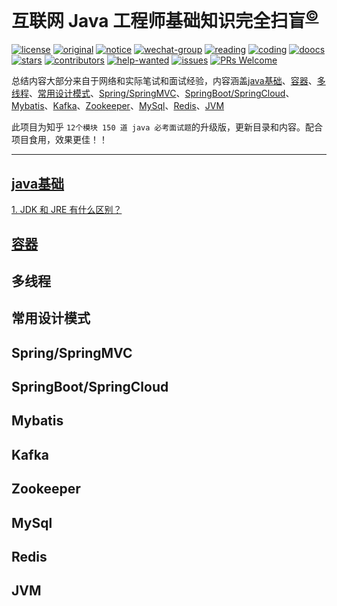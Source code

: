 # 互联网 Java 工程师基础知识完全扫盲<sup>[©](https://github.com/czz1233)</sup>
[![license](https://badgen.net/github/license/czz1233/primary-java?color=green)](https://github.com/czz1233/primary-java/blob/master/LICENSE)
[![original](https://badgen.net/badge/original/%E4%B8%AD%E5%8D%8E%E7%9F%B3%E6%9D%89/orange)](https://github.com/czz1233/primary-java)
[![notice](https://badgen.net/badge/notice/%E7%BB%B4%E6%9D%83%E8%A1%8C%E5%8A%A8/red)](/docs/from-readers/rights-defending-movement.md)
[![wechat-group](https://badgen.net/badge/chat/%E5%BE%AE%E4%BF%A1%E4%BA%A4%E6%B5%81/138c7b)](#公众号)
[![reading](https://badgen.net/badge/books/read%20together/cyan)](https://github.com/doocs/technical-books)
[![coding](https://badgen.net/badge/leetcode/coding%20together/cyan)](https://github.com/doocs/leetcode)
[![doocs](https://badgen.net/badge/organization/join%20us/cyan)](https://doocs.github.io/#/?id=how-to-join)
[![stars](https://badgen.net/github/stars/czz1233/primary-java)](https://github.com/czz1233/primary-java/stargazers)
[![contributors](https://badgen.net/github/contributors/czz1233/primary-java)](https://github.com/czz1233/primary-java/tree/master/docs/from-readers#contributors)
[![help-wanted](https://badgen.net/github/label-issues/czz1233/primary-java/help%20wanted/open)](https://github.com/czz1233/primary-java/labels/help%20wanted)
[![issues](https://badgen.net/github/open-issues/czz1233/primary-java)](https://github.com/czz1233/primary-java/issues)
[![PRs Welcome](https://badgen.net/badge/PRs/welcome/green)](http://makeapullrequest.com)

总结内容大部分来自于网络和实际笔试和面试经验，内容涵盖[java基础](#java基础)、[容器](#容器)、[多线程](#多线程)、[常用设计模式](#常用设计模式)、[Spring/SpringMVC](#Spring/SpringMVC)、[SpringBoot/SpringCloud](#SpringBoot/SpringCloud)、[Mybatis](#Mybatis)、[Kafka](#Kafka)、[Zookeeper](#Zookeeper)、[MySql](#MySql)、[Redis](#Redis)、[JVM](#JVM)

此项目为知乎 `12个模块 150 道 java 必考面试题`的升级版，更新目录和内容。配合项目食用，效果更佳！！
***
## [java基础](/docs/primary-java-page/primary.md)
[1. JDK 和 JRE 有什么区别？](/docs/primary-java-page/primary.md?id=_1jdk-和-jre-有什么区别？)
## [容器](/docs/primary-java-page/container.md)
## 多线程
## 常用设计模式
## Spring/SpringMVC
## SpringBoot/SpringCloud
## Mybatis
## Kafka
## Zookeeper
## MySql
## Redis
## JVM



